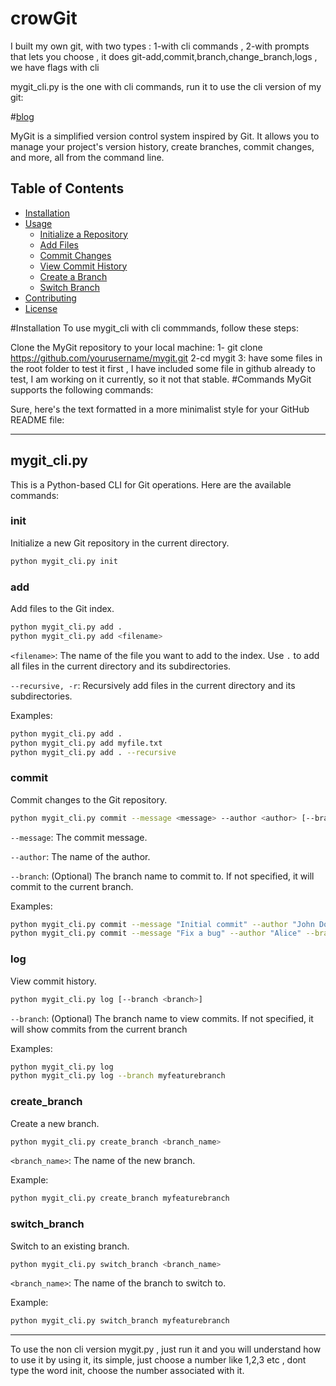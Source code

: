 # crowGit
I built my own git, with two types : 1-with cli commands , 2-with prompts that lets you choose , it does git-add,commit,branch,change_branch,logs , we have flags with cli 

 mygit_cli.py is the one with cli commands, run it to use the cli version of my git:

#[blog](https://corvus-ikshana.hashnode.dev/building-a-simple-gitcrowgit-like-version-control-system-in-python)
 

MyGit is a simplified version control system inspired by Git. It allows you to manage your project's version history, create branches, commit changes, and more, all from the command line.

## Table of Contents

- [Installation](#installation)
- [Usage](#usage)
  - [Initialize a Repository](#initialize-a-repository)
  - [Add Files](#add-files)
  - [Commit Changes](#commit-changes)
  - [View Commit History](#view-commit-history)
  - [Create a Branch](#create-a-branch)
  - [Switch Branch](#switch-branch)
- [Contributing](#contributing)
- [License](#license)

#Installation
To use mygit_cli with cli commmands, follow these steps:

Clone the MyGit repository to your local machine:
1- git clone https://github.com/yourusername/mygit.git
2-cd mygit
3: have some files in the root folder to test it first , I have included some file in github already to test, I am working on it currently, so it not that stable.
#Commands
MyGit supports the following commands:

Sure, here's the text formatted in a more minimalist style for your GitHub README file:

---

## mygit_cli.py

This is a Python-based CLI for Git operations. Here are the available commands:

### init

Initialize a new Git repository in the current directory.

```bash
python mygit_cli.py init
```

### add

Add files to the Git index.

```bash
python mygit_cli.py add .
python mygit_cli.py add <filename>
```

`<filename>`: The name of the file you want to add to the index. Use `.` to add all files in the current directory and its subdirectories.

`--recursive, -r`: Recursively add files in the current directory and its subdirectories.

Examples:

```bash
python mygit_cli.py add .
python mygit_cli.py add myfile.txt
python mygit_cli.py add . --recursive
```

### commit

Commit changes to the Git repository.

```bash
python mygit_cli.py commit --message <message> --author <author> [--branch <branch>]
```

`--message`: The commit message.

`--author`: The name of the author.

`--branch`: (Optional) The branch name to commit to. If not specified, it will commit to the current branch.

Examples:

```bash
python mygit_cli.py commit --message "Initial commit" --author "John Doe"
python mygit_cli.py commit --message "Fix a bug" --author "Alice" --branch myfeaturebranch
```

### log

View commit history.

```bash
python mygit_cli.py log [--branch <branch>]
```

`--branch`: (Optional) The branch name to view commits. If not specified, it will show commits from the current branch

Examples:

```bash
python mygit_cli.py log
python mygit_cli.py log --branch myfeaturebranch
```

### create_branch

Create a new branch.

```bash
python mygit_cli.py create_branch <branch_name>
```

`<branch_name>`: The name of the new branch.

Example:

```bash
python mygit_cli.py create_branch myfeaturebranch
```

### switch_branch

Switch to an existing branch.

```bash
python mygit_cli.py switch_branch <branch_name>
```

`<branch_name>`: The name of the branch to switch to.

Example:

```bash
python mygit_cli.py switch_branch myfeaturebranch
```

---------------------------------------------------------------------------------------------------------------------------------------------------------------------------------------------

To use the non cli version mygit.py , just run it and you will understand how to use it by using it, its simple, just choose a number like 1,2,3 etc , dont type the word init, choose the number associated with it.











